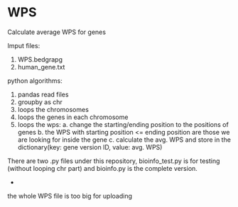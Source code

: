 # WPS
Calculate average WPS for genes

Imput files:
1. WPS.bedgrapg
2. human_gene.txt

python algorithms:
1. pandas read files
2. groupby as chr
3. loops the chromosomes
4. loops the genes in each chromosome
5. loops the wps:
    a. change the starting/ending position to the positions of genes
    b. the WPS with starting position <= ending position are those we are looking for inside the gene
    c. calculate the avg. WPS and store in the dictionary(key: gene version ID, value: avg. WPS)

There are two .py files under this repository, bioinfo_test.py is for testing (without looping chr part) and bioinfo.py is the complete version.

*
the whole WPS file is too big for uploading
